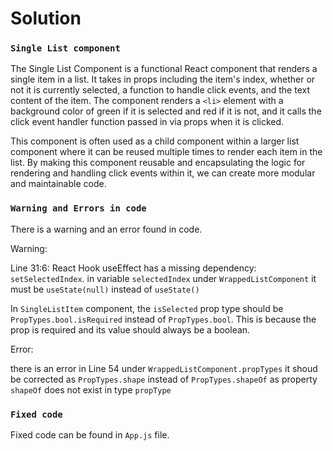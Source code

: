 # Solution

### `Single List component`
The Single List Component is a functional React component that renders a single item in a list. It takes in props including the item's index, whether or not it is currently selected, a function to handle click events, and the text content of the item. The component renders a `<li>` element with a background color of green if it is selected and red if it is not, and it calls the click event handler function passed in via props when it is clicked.

This component is often used as a child component within a larger list component where it can be reused multiple times to render each item in the list. By making this component reusable and encapsulating the logic for rendering and handling click events within it, we can create more modular and maintainable code.

### `Warning and Errors in code`
There is a warning and an error found in code.

Warning: 

Line 31:6:  React Hook useEffect has a missing dependency: `setSelectedIndex`. in variable `selectedIndex` under `WrappedListComponent` it must be `useState(null)` instead of `useState()`

In `SingleListItem` component, the `isSelected` prop type should be `PropTypes.bool.isRequired` instead of `PropTypes.bool`. This is because the prop is required and its value should always be a boolean.

Error:

there is an error in Line 54 under `WrappedListComponent.propTypes` it shoud be corrected as `PropTypes.shape` instead of `PropTypes.shapeOf` as property `shapeOf` does not exist in type `propType`

### `Fixed code`

Fixed code can be found in `App.js` file.




